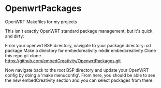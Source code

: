# OpenwrtPackages
OpenWRT Makefiles for my projects

This isn't exactly OpenWRT standard package management, but it's quick and dirty:

  From your openwrt BSP directory, navigate to your package directory:
    cd package
  Make a directory for embedcreativity
    mkdir embedcreativity
  Clone this repo
    git clone https://github.com/embedCreativity/OpenwrtPackages.git
    
Now navigate back to the root BSP directory and update your OpenWRT config by doing a 'make menuconfig'.
From here, you should be able to see the new embedCreativity section and you can select packages from there.
